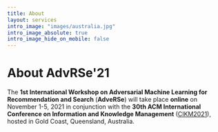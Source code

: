 ```yaml
---
title: About
layout: services
intro_image: "images/australia.jpg"
intro_image_absolute: true
intro_image_hide_on_mobile: false
---
```


# About AdvRSe'21

The **1st International Workshop on Adversarial Machine Learning for Recommendation and Search** (**AdveRSe**) will take place **online** on November 1-5, 2021 in conjunction with the **30th ACM International Conference on Information and Knowledge Management** ([CIKM2021](http://www.cikm2021.org/)), hosted in Gold Coast, Queensland, Australia.